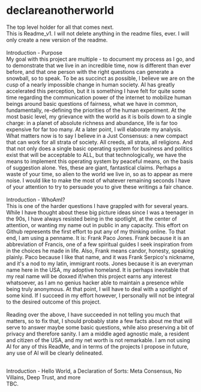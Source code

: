 # declareanotherworld
The top level holder for all that comes next.
<br>This is Readme_v1. I will not delete anything in the readme files, ever. I will only create a new version of the readme. 
<br>
<br>Introduction - Purpose
<br>My goal with this project are multiple - to document my process as I go, and to demonstrate that we live in an incredible time, now is different than ever before, and that one person with the right questions can generate a snowball, so to speak. 
To be as succinct as possible, I believe we are on the cusp of a nearly impossible change in human society. AI has greatly accelerated this perception, but it is something I have felt for quite some time regarding the communication power of the internet to mobilize human beings around basic questions of fairness, what we have in common, fundamentally, re-defining the priorities of the human experiment. At the most basic level, my grievance with the world as it is boils down to a single charge: in a planet of absolute richness and abundance, life is far too expensive for far too many. At a later point, I will elaborate my analysis. What matters now is to say I believe in a Just Consensus: a new compact that can work for all strata of society. All creeds, all strata, all religions. And that not only does a single basic operating system for business and politics exist that will be acceptable to ALL, but that technologically, we have the means to implement this operating system by peaceful means, on the basis of suggestion alone. Yes, these are giant, fantastical claims. Perhaps a waste of your time, so alien to the world we live in, so as to appear as mere noise. I would like to make the most of whatever remaining seconds I have of your attention to try to persuade you to give these writings a fair chance.
<br>
<br>Introduction - WhoAmI?
<br>This is one of the harder questions I have grappled with for several years. While I have thought about these big picture ideas since I was a teenager in the 90s, I have always resisted being in the spotlight, at the center of attention, or wanting my name out in public in any capacity. This effort on Github represents the first effort to put any of my thinking online. To that end, I am using a penname. It is: Frank Paco Jones. Frank because it is an abbreviation of Francis, one of a few spiritual guides I seek inspiration from in the choices he made in life. Also, Frank means candor, honesty, speaking plainly. Paco because I like that name, and it was Frank Serpico's nickname, and it's a nod to my latin, immigrant roots. Jones because it is an everyman name here in the USA, my adoptive homeland. It is perhaps inevitable that my real name will be doxxed if/when this project earns any interest whatsoever, as I am no genius hacker able to maintain a presence while being truly anonymous. At that point, I will have to deal with a spotlight of some kind. If I succeed in my effort however, I personally will not be integral to the desired outcome of this project.
<br>
<br>Reading over the above, I have succeeded in not telling you much that matters, so to fix that, I should probably state a few facts about me that will serve to answer maybe some basic questions, while also preserving a bit of privacy and therefore sanity. I am a middle aged agnostic male, a resident and citizen of the USA, and my net worth is not remarkable. I am not using AI for any of this ReadMe, and in terms of the projects I propose in future, any use of AI will be clearly delineated.

<br>Introduction - Hello World, a Declaration of Sorts: Meta Consensus, No Villains, Deep Trust, and more
<br>TBC.
 

